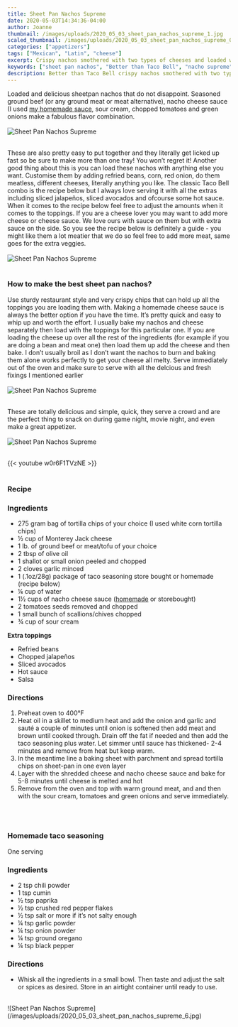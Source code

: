 ```yaml
---
title: Sheet Pan Nachos Supreme
date: 2020-05-03T14:34:36-04:00
author: Joanne
thumbnail: /images/uploads/2020_05_03_sheet_pan_nachos_supreme_1.jpg
scaled_thumbnail: /images/uploads/2020_05_03_sheet_pan_nachos_supreme_0.jpg
categories: ["appetizers"]
tags: ["Mexican", "Latin", "cheese"]
excerpt: Crispy nachos smothered with two types of cheeses and loaded with seasoned meat and veggies
keywords: ["sheet pan nachos", "Better than Taco Bell", "nacho supreme"]
description: Better than Taco Bell crispy nachos smothered with two types of cheeses and loaded with seasoned meat and veggies
---
```


Loaded and delicious sheetpan nachos that do not disappoint. Seasoned ground beef (or any ground meat or meat alternative), nacho cheese sauce (I used [my homemade sauce](https://www.oliveandmango.com/nacho-cheese-sauce/), sour cream, chopped tomatoes and green onions make a fabulous flavor combination.
</br>
</br>
![Sheet Pan Nachos Supreme](/images/uploads/2020_05_03_sheet_pan_nachos_supreme_2.jpg)
</br>
</br>

These are also pretty easy to put together and they literally get licked up fast so be sure to make more than one tray! You won’t regret it! Another good thing about this is you can load these nachos with anything else you want. Customise them by adding refried beans, corn, red onion, do them meatless, different cheeses, literally anything you like. The classic Taco Bell combo is the recipe below but I always love serving it with all the extras including sliced jalapeños, sliced avocados and ofcourse some hot sauce. When it comes to the recipe below feel free to adjust the amounts when it comes to the toppings. If you are a cheese lover you may want to add more cheese or cheese sauce. We love ours with sauce on them but with extra sauce on the side. So you see the recipe below is definitely a guide - you might like them a lot meatier that we do so feel free to add more meat, same goes for the extra veggies. 
</br>
</br>
![Sheet Pan Nachos Supreme](/images/uploads/2020_05_03_sheet_pan_nachos_supreme_3.jpg)
</br>
</br>

### How to make the best sheet pan nachos?
Use sturdy restaurant style and very crispy chips that can hold up all the toppings you are loading them with. 
Making a homemade cheese sauce is always the better option if you have the time. It’s pretty quick and easy to whip up and worth the effort. 
I usually bake my nachos and cheese separately then load with the toppings for this particular one.  If you are loading the cheese up over all the rest of the ingredients (for example if you are doing a bean and meat one) then load them up add the cheese and then bake. I don’t usually broil as I don’t want the nachos to burn and baking them alone works perfectly to get your cheese all melty. Serve immediately out of the oven and make sure to serve with all the delcious and fresh fixings I mentioned earlier 
</br>
</br>
![Sheet Pan Nachos Supreme](/images/uploads/2020_05_03_sheet_pan_nachos_supreme_4.jpg)
</br>
</br>

These are totally delicious and simple, quick, they serve a crowd and are the perfect thing to snack on during game night, movie night, and even make a great appetizer. 
</br>
</br>
![Sheet Pan Nachos Supreme](/images/uploads/2020_05_03_sheet_pan_nachos_supreme_5.jpg)
</br>
</br>

{{< youtube w0r6F1TVzNE >}}
</br>
</br>

### Recipe

### Ingredients

* <span itemprop="ingredients">275 gram bag of tortilla chips of your choice (I used white corn tortilla chips)</span>
* <span itemprop="ingredients">&frac12; cup of Monterey Jack cheese </span>
* <span itemprop="ingredients">1 lb. of ground beef or meat/tofu of your choice</span>
* <span itemprop="ingredients">2 tbsp of olive oil </span>
* <span itemprop="ingredients">1 shallot or small onion peeled and chopped </span>
* <span itemprop="ingredients">2 cloves garlic minced</span>
* <span itemprop="ingredients">1 (.1oz/28g) package of taco seasoning store bought or homemade (recipe below)</span>
* <span itemprop="ingredients">&frac14; cup of water</span>
* <span itemprop="ingredients">1&frac12; cups of nacho cheese sauce ([homemade](https://www.oliveandmango.com/nacho-cheese-sauce/or) or storebought)</span>
* <span itemprop="ingredients">2 tomatoes seeds removed and chopped </span>
* <span itemprop="ingredients">1 small bunch of scallions/chives chopped</span>
* <span itemprop="ingredients">&frac34; cup of sour cream</span>

__Extra toppings__

* Refried beans 
* Chopped jalapeños 
* Sliced avocados 
* Hot sauce 
* Salsa 


### Directions

1. Preheat oven to 400°F
2. Heat oil in a skillet to medium heat and add the onion and garlic and sauté a couple of minutes until onion is softened then add meat and brown until cooked through. Drain off the fat if needed and then add the taco seasoning plus water. Let simmer until sauce has thickened- 2-4 minutes and remove from heat but keep warm. 
3. In the meantime line a baking sheet with parchment and spread tortilla chips on sheet-pan in one even layer
4. Layer with the shredded cheese and nacho cheese sauce and bake for 5-8 minutes until cheese is melted and hot 
5. Remove from the oven and top with warm ground meat, and and then with the sour cream, tomatoes and green onions and serve immediately.
</br>
</br>

### Homemade taco seasoning
One serving
</br>

### Ingredients

* 2 tsp chili powder
* 1 tsp cumin
* &frac12; tsp paprika
* &frac12; tsp crushed red pepper flakes
* &frac12; tsp salt or more if it’s not salty enough
* &frac14; tsp garlic powder
* &frac14; tsp onion powder
* &frac14; tsp ground oregano
* &frac14; tsp black pepper

### Directions

* Whisk all the ingredients in a small bowl. Then taste and adjust the salt or spices as desired. Store in an airtight container until ready to use.

</br>
![Sheet Pan Nachos Supreme](/images/uploads/2020_05_03_sheet_pan_nachos_supreme_6.jpg)
